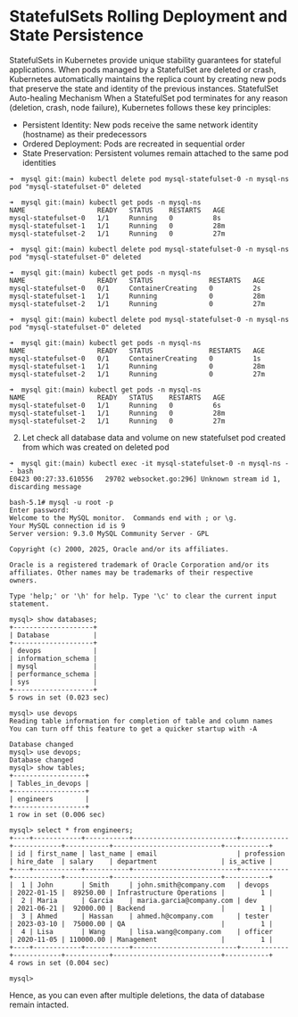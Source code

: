 # StatefulSets Rolling Deployment and State Persistence

StatefulSets in Kubernetes provide unique stability guarantees for stateful applications. When pods managed by a StatefulSet are deleted or crash, Kubernetes automatically maintains the replica count by creating new pods that preserve the state and identity of the previous instances.
StatefulSet Auto-healing Mechanism
When a StatefulSet pod terminates for any reason (deletion, crash, node failure), Kubernetes follows these key principles:

- Persistent Identity: New pods receive the same network identity (hostname) as their predecessors
- Ordered Deployment: Pods are recreated in sequential order
- State Preservation: Persistent volumes remain attached to the same pod identities

```
➜  mysql git:(main) kubectl delete pod mysql-statefulset-0 -n mysql-ns
pod "mysql-statefulset-0" deleted

➜  mysql git:(main) kubectl get pods -n mysql-ns
NAME                  READY   STATUS    RESTARTS   AGE
mysql-statefulset-0   1/1     Running   0          8s
mysql-statefulset-1   1/1     Running   0          28m
mysql-statefulset-2   1/1     Running   0          27m

➜  mysql git:(main) kubectl delete pod mysql-statefulset-0 -n mysql-ns
pod "mysql-statefulset-0" deleted

➜  mysql git:(main) kubectl get pods -n mysql-ns                      
NAME                  READY   STATUS              RESTARTS   AGE
mysql-statefulset-0   0/1     ContainerCreating   0          2s
mysql-statefulset-1   1/1     Running             0          28m
mysql-statefulset-2   1/1     Running             0          27m

➜  mysql git:(main) kubectl delete pod mysql-statefulset-0 -n mysql-ns
pod "mysql-statefulset-0" deleted

➜  mysql git:(main) kubectl get pods -n mysql-ns                      
NAME                  READY   STATUS              RESTARTS   AGE
mysql-statefulset-0   0/1     ContainerCreating   0          1s
mysql-statefulset-1   1/1     Running             0          28m
mysql-statefulset-2   1/1     Running             0          27m

➜  mysql git:(main) kubectl get pods -n mysql-ns
NAME                  READY   STATUS    RESTARTS   AGE
mysql-statefulset-0   1/1     Running   0          6s
mysql-statefulset-1   1/1     Running   0          28m
mysql-statefulset-2   1/1     Running   0          27m

```

2. Let check all database data and volume on new statefulset pod created from which was created on deleted pod
```
➜  mysql git:(main) kubectl exec -it mysql-statefulset-0 -n mysql-ns -- bash
E0423 00:27:33.610556   29702 websocket.go:296] Unknown stream id 1, discarding message
                                                                                       bash-5.1# mysql -u root -p
Enter password: 
Welcome to the MySQL monitor.  Commands end with ; or \g.
Your MySQL connection id is 9
Server version: 9.3.0 MySQL Community Server - GPL

Copyright (c) 2000, 2025, Oracle and/or its affiliates.

Oracle is a registered trademark of Oracle Corporation and/or its
affiliates. Other names may be trademarks of their respective
owners.

Type 'help;' or '\h' for help. Type '\c' to clear the current input statement.

mysql> show databases;
+--------------------+
| Database           |
+--------------------+
| devops             |
| information_schema |
| mysql              |
| performance_schema |
| sys                |
+--------------------+
5 rows in set (0.023 sec)

mysql> use devops
Reading table information for completion of table and column names
You can turn off this feature to get a quicker startup with -A

Database changed
mysql> use devops;
Database changed
mysql> show tables;
+------------------+
| Tables_in_devops |
+------------------+
| engineers        |
+------------------+
1 row in set (0.006 sec)

mysql> select * from engineers;
+----+------------+-----------+--------------------------+------------+------------+-----------+---------------------------+-----------+
| id | first_name | last_name | email                    | profession | hire_date  | salary    | department                | is_active |
+----+------------+-----------+--------------------------+------------+------------+-----------+---------------------------+-----------+
|  1 | John       | Smith     | john.smith@company.com   | devops     | 2022-01-15 |  89250.00 | Infrastructure Operations |         1 |
|  2 | Maria      | Garcia    | maria.garcia@company.com | dev        | 2021-06-21 |  92000.00 | Backend                   |         1 |
|  3 | Ahmed      | Hassan    | ahmed.h@company.com      | tester     | 2023-03-10 |  75000.00 | QA                        |         1 |
|  4 | Lisa       | Wang      | lisa.wang@company.com    | officer    | 2020-11-05 | 110000.00 | Management                |         1 |
+----+------------+-----------+--------------------------+------------+------------+-----------+---------------------------+-----------+
4 rows in set (0.004 sec)

mysql>
```
Hence, as you can even after multiple deletions, the data of database remain intacted. 

